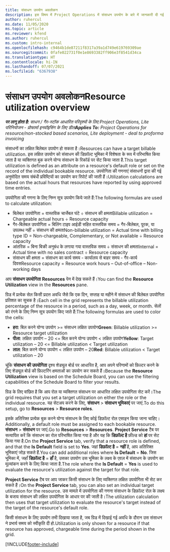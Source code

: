 ```yaml
---
title: संसाधन उपयोग अवलोकन
description: इस विषय में Project Operations में संसाधन उपयोग के बारे में जानकारी दी गई है.
author: ruhercul
ms.date: 11/05/2020
ms.topic: article
ms.reviewer: kfend
ms.author: ruhercul
ms.custom: intro-internal
ms.openlocfilehash: c9464b1de87211f8317a39a1d749e619769309ae
ms.sourcegitcommit: 0fafe022731f0e1e8693382ff906e3f8541d34ca
ms.translationtype: HT
ms.contentlocale: hi-IN
ms.lasthandoff: 07/07/2021
ms.locfileid: "6367938"
---
```

# <a name="resource-utilization-overview"></a><span data-ttu-id="cc3ef-103">संसाधन उपयोग अवलोकन</span><span class="sxs-lookup"><span data-stu-id="cc3ef-103">Resource utilization overview</span></span>

<span data-ttu-id="cc3ef-104">_**पर लागू होता है:** साधन / गैर-स्टॉक आधारित परिदृश्यों के लिए Project Operations, Lite परिनियोजन - प्रोफार्मा इनवॉइसिंग के लिए डील_</span><span class="sxs-lookup"><span data-stu-id="cc3ef-104">_**Applies To:** Project Operations for resource/non-stocked based scenarios, Lite deployment - deal to proforma invoicing_</span></span>

<span data-ttu-id="cc3ef-105">संसाधनों का लक्षित बिलेबल उपयोग हो सकता है।</span><span class="sxs-lookup"><span data-stu-id="cc3ef-105">Resources can have a target billable utilization.</span></span> <span data-ttu-id="cc3ef-106">इस लक्षित उपयोग को संसाधन की डिफ़ॉल्ट भूमिका में विशेषता के रूप में परिभाषित किया जाता है या व्यक्तिगत बुक करने योग्य संसाधन के रिकॉर्ड पर सेट किया जाता है.</span><span class="sxs-lookup"><span data-stu-id="cc3ef-106">This target utilization is defined as an attribute on a resource's default role or set on the record of the individual bookable resource.</span></span> <span data-ttu-id="cc3ef-107">उपयोगिता की गणनाएं संसाधनों द्वारा की गई अनुमोदित समय संबंधी प्रविष्टियों का उपयोग कर रिपोर्ट की जाती हैं।</span><span class="sxs-lookup"><span data-stu-id="cc3ef-107">Utilization calculations are based on the actual hours that resources have reported by using approved time entries.</span></span>

<span data-ttu-id="cc3ef-108">उपयोगिता की गणना के लिए निम्न सूत्र उपयोग किये जाते हैं:</span><span class="sxs-lookup"><span data-stu-id="cc3ef-108">The following formulas are used to calculate utilization:</span></span>

  - <span data-ttu-id="cc3ef-109">बिलेबल उपयोगिता = वास्तविक चार्जेबल घंटे ÷ संसाधन की क्षमता</span><span class="sxs-lookup"><span data-stu-id="cc3ef-109">Billable utilization = Chargeable actual hours ÷ Resource capacity</span></span>
  - <span data-ttu-id="cc3ef-110">गैर-बिलेबल उपयोगिता = बिलिंग टाइप आईडी सहित वास्तविक समय = गैर-बिलेबल, पूरक, या उपलब्ध नहीं ÷ संसाधन की क्षमता</span><span class="sxs-lookup"><span data-stu-id="cc3ef-110">Non-billable utilization = Actual time with billing type ID = Non-chargeable, Complementary, or Not available ÷ Resource capacity</span></span>
  - <span data-ttu-id="cc3ef-111">आंतरिक = बिना बिक्री अनुबंध के लगाया गया वास्तविक समय ÷ संसाधन की क्षमता</span><span class="sxs-lookup"><span data-stu-id="cc3ef-111">Internal = Actual time with no sales contract ÷ Resource capacity</span></span>
  - <span data-ttu-id="cc3ef-112">संसाधन की क्षमता = संसाधन का कार्य समय - कार्यालय से बाहर समय - गैर-कार्य दिवस</span><span class="sxs-lookup"><span data-stu-id="cc3ef-112">Resource capacity = Resource work hours – Out-of-office – Non-working days</span></span>

<span data-ttu-id="cc3ef-113">आप **संसाधन उपयोगिता** **Resources** पेन में देख सकते हैं।</span><span class="sxs-lookup"><span data-stu-id="cc3ef-113">You can find the **Resource Utilization** view in the **Resources** pane.</span></span>

<span data-ttu-id="cc3ef-114">ग्रिड में प्रत्येक सेल किसी प्रदत्त अवधि जैसे कि एक दिन, सप्ताह या महीने में संसाधन की बिलेबल उपयोगिता प्रतिशत का सूचक है।</span><span class="sxs-lookup"><span data-stu-id="cc3ef-114">Each cell in the grid represents the billable utilization percentage of the resource in a period, such as a day, week, or month.</span></span> <span data-ttu-id="cc3ef-115">सेलों को रंगने के लिए निम्न सूत्र उपयोग किए जाते हैं:</span><span class="sxs-lookup"><span data-stu-id="cc3ef-115">The following formulas are used to color the cells:</span></span>

  - <span data-ttu-id="cc3ef-116">**हरा**: बिल करने योग्य उपयोग >= संसाधन लक्षित उपयोग</span><span class="sxs-lookup"><span data-stu-id="cc3ef-116">**Green**: Billable utilization >= Resource target utilization</span></span>
  - <span data-ttu-id="cc3ef-117">**पीला**: लक्षित उपयोग – 20 <= बिल करने योग्य उपयोग < लक्षित उपयोग</span><span class="sxs-lookup"><span data-stu-id="cc3ef-117">**Yellow**: Target utilization – 20 <= Billable utilization < Target utilization</span></span>
  - <span data-ttu-id="cc3ef-118">**लाल**: बिल करने योग्य उपयोग < लक्षित उपयोग – 20</span><span class="sxs-lookup"><span data-stu-id="cc3ef-118">**Red**: Billable utilization < Target utilization – 20</span></span>

<span data-ttu-id="cc3ef-119">चूंकि **संसाधन की उपयोगिता** दृश्य शेड्यूल बोर्ड पर आधारित है, आप अपने परिणामों को फ़िल्टर करने के लिए शेड्यूल बोर्ड की फ़िल्टरिंग क्षमताओं का उपयोग कर सकते हैं।</span><span class="sxs-lookup"><span data-stu-id="cc3ef-119">Because the **Resource Utilization** view is based on the Schedule Board, you can use the filtering capabilities of the Schedule Board to filter your results.</span></span>

<span data-ttu-id="cc3ef-120">ग्रिड के लिए वांछित है कि आप रोल या व्यक्तिगत संसाधन पर आधारित लक्षित उपयोगिता सेट करें।</span><span class="sxs-lookup"><span data-stu-id="cc3ef-120">The grid requires that you set a target utilization on either the role or the individual resource.</span></span> <span data-ttu-id="cc3ef-121">यह सेटअप करने के लिए, **संसाधन** > **संसाधन भूमिकाएं** पर जाएं.</span><span class="sxs-lookup"><span data-stu-id="cc3ef-121">To do this setup, go to **Resources** > **Resource roles**.</span></span>

<span data-ttu-id="cc3ef-122">इसके अतिरिक्त प्रत्येक बुक करने योग्य संसाधन के लिए कोई डिफ़ॉल्ट रोल एसाइन किया जाना चाहिए।</span><span class="sxs-lookup"><span data-stu-id="cc3ef-122">Additionally, a default role must be assigned to each bookable resource.</span></span> <span data-ttu-id="cc3ef-123">**संसाधन** > **संसाधन** पर जाएं.</span><span class="sxs-lookup"><span data-stu-id="cc3ef-123">Go to **Resources** > **Resources**.</span></span> <span data-ttu-id="cc3ef-124">**Project Service** टैब पर सत्यापित करें कि संसाधन का रोल परिभाषित किया गया है और यह कि **डिफ़ॉल्ट है** फ़ील्ड को **हां** पर सेट किया गया है.</span><span class="sxs-lookup"><span data-stu-id="cc3ef-124">On the **Project Service** tab, verify that a resource role is defined, and that the **Is Default** field is set to **Yes**.</span></span> <span data-ttu-id="cc3ef-125">जहां **डिफ़ॉल्ट है** = **नहीं** है, आप अतिरिक्त भूमिकाएं जोड़ सकते हैं.</span><span class="sxs-lookup"><span data-stu-id="cc3ef-125">You can add additional roles where **Is Default** = **No**.</span></span> <span data-ttu-id="cc3ef-126">जिस भूमिका में, जहाँ **डिफ़ॉल्ट है** = **हाँ** है, उसका उपयोग उस भूमिका के लक्ष्य के एवज़ में संसाधन के उपयोग का मूल्यांकन करने के लिए किया जाता है.</span><span class="sxs-lookup"><span data-stu-id="cc3ef-126">The role where the **Is Default** = **Yes** is used to evaluate the resource's utilization against the target for that role.</span></span>

<span data-ttu-id="cc3ef-127">**Project Service** टैब पर आप जाकर किसी संसाधन के लिए व्यक्तिगत लक्षित उपयोगिता भी सेट कर सकते हैं।</span><span class="sxs-lookup"><span data-stu-id="cc3ef-127">On the **Project Service** tab, you can also set an individual target utilization for the resource.</span></span> <span data-ttu-id="cc3ef-128">उस मामले में उपयोगिता की गणना संसाधन के डिफ़ॉल्ट रोल के लक्ष्य के बजाय संसाधन की लक्षित उपयोगिता के आधार पर की जाती है।</span><span class="sxs-lookup"><span data-stu-id="cc3ef-128">The utilization calculation then uses that target utilization to evaluate the resource's target instead of the target of the resource's default role.</span></span>

<span data-ttu-id="cc3ef-129">किसी संसाधन के लिए उपयोग तभी दिखाया जाता है, जब ग्रिड में दिखाई गई अवधि के दौरान उस संसाधन ने प्रभार्य समय को स्वीकृति दी हो.</span><span class="sxs-lookup"><span data-stu-id="cc3ef-129">Utilization is only shown for a resource if that resource has approved, chargeable time during the period shown in the grid.</span></span>


[!INCLUDE[footer-include](../includes/footer-banner.md)]